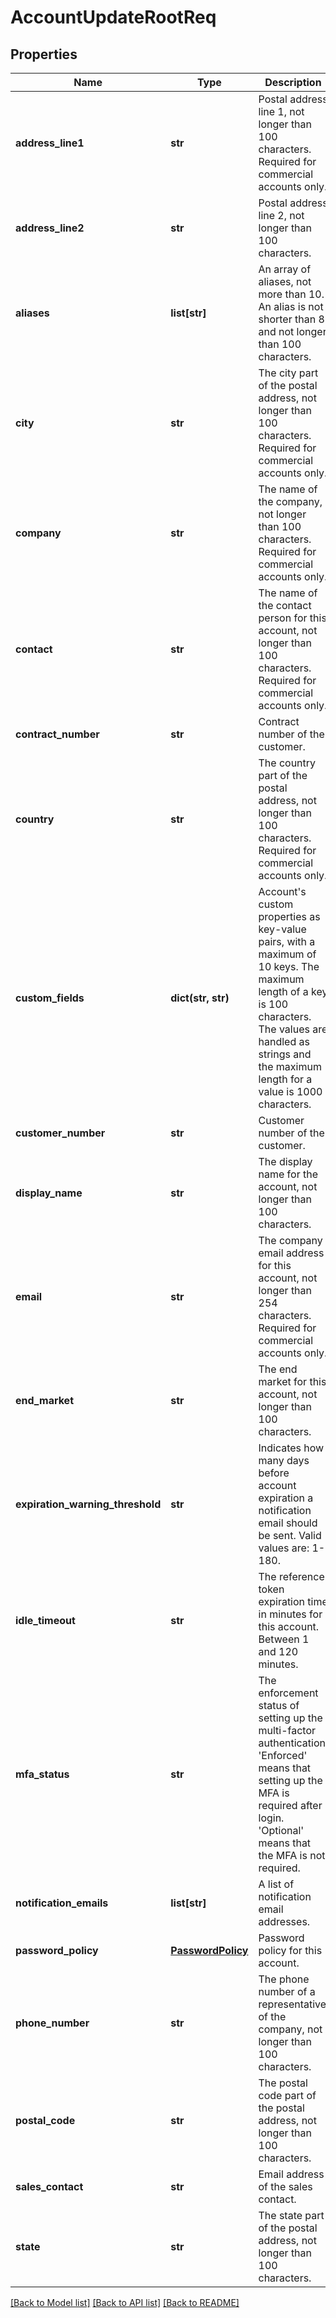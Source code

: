 # AccountUpdateRootReq

## Properties
Name | Type | Description | Notes
------------ | ------------- | ------------- | -------------
**address_line1** | **str** | Postal address line 1, not longer than 100 characters. Required for commercial accounts only. | [optional] 
**address_line2** | **str** | Postal address line 2, not longer than 100 characters. | [optional] 
**aliases** | **list[str]** | An array of aliases, not more than 10. An alias is not shorter than 8 and not longer than 100 characters. | [optional] 
**city** | **str** | The city part of the postal address, not longer than 100 characters. Required for commercial accounts only. | [optional] 
**company** | **str** | The name of the company, not longer than 100 characters. Required for commercial accounts only. | [optional] 
**contact** | **str** | The name of the contact person for this account, not longer than 100 characters. Required for commercial accounts only. | [optional] 
**contract_number** | **str** | Contract number of the customer. | [optional] 
**country** | **str** | The country part of the postal address, not longer than 100 characters. Required for commercial accounts only. | [optional] 
**custom_fields** | **dict(str, str)** | Account&#39;s custom properties as key-value pairs, with a maximum of 10 keys. The maximum length of a key is 100 characters. The values are handled as strings and the maximum length for a value is 1000 characters. | [optional] 
**customer_number** | **str** | Customer number of the customer. | [optional] 
**display_name** | **str** | The display name for the account, not longer than 100 characters. | [optional] 
**email** | **str** | The company email address for this account, not longer than 254 characters. Required for commercial accounts only. | [optional] 
**end_market** | **str** | The end market for this account, not longer than 100 characters. | [optional] 
**expiration_warning_threshold** | **str** | Indicates how many days before account expiration a notification email should be sent. Valid values are: 1-180. | [optional] 
**idle_timeout** | **str** | The reference token expiration time in minutes for this account. Between 1 and 120 minutes. | [optional] 
**mfa_status** | **str** | The enforcement status of setting up the multi-factor authentication. &#39;Enforced&#39; means that setting up the MFA is required after login. &#39;Optional&#39; means that the MFA is not required. | [optional] 
**notification_emails** | **list[str]** | A list of notification email addresses. | [optional] 
**password_policy** | [**PasswordPolicy**](PasswordPolicy.md) | Password policy for this account. | [optional] 
**phone_number** | **str** | The phone number of a representative of the company, not longer than 100 characters. | [optional] 
**postal_code** | **str** | The postal code part of the postal address, not longer than 100 characters. | [optional] 
**sales_contact** | **str** | Email address of the sales contact. | [optional] 
**state** | **str** | The state part of the postal address, not longer than 100 characters. | [optional] 

[[Back to Model list]](../README.md#documentation-for-models) [[Back to API list]](../README.md#documentation-for-api-endpoints) [[Back to README]](../README.md)


